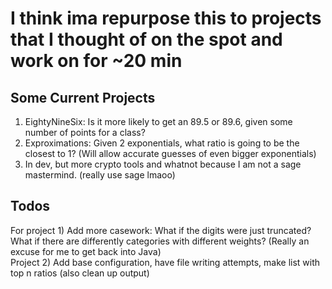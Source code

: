 # I think ima repurpose this to projects that I thought of on the spot and work on for ~20 min </br>
## Some Current Projects
1) EightyNineSix: Is it more likely to get an 89.5 or 89.6, given some number of points for a class? </br>
2) Exproximations: Given 2 exponentials, what ratio is going to be the closest to 1? (Will allow accurate guesses of even bigger exponentials) </br>
3) In dev, but more crypto tools and whatnot because I am not a sage mastermind. (really use sage lmaoo)
## Todos
For project 1) Add more casework: What if the digits were just truncated? What if there are differently categories with different weights? (Really an excuse for me to get back into Java) </br>
Project 2) Add base configuration, have file writing attempts, make list with top n ratios (also clean up output) </br>
